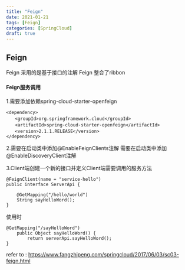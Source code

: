 ```yaml
---
title: "Feign"
date: 2021-01-21
tags: [Feign]
categories: [SpringCloud]
draft: true
---
```

## Feign
Feign 采用的是基于接口的注解
Feign 整合了ribbon


#### Feign服务调用
1.需要添加依赖spring-cloud-starter-openfeign
```
<dependency>
　　<groupId>org.springframework.cloud</groupId>
　　<artifactId>spring-cloud-starter-openfeign</artifactId>
　　<version>2.1.1.RELEASE</version>
</dependency>
```
2.需要在启动类中添加@EnableFeignClients注解
需要在启动类中添加@EnableDiscoveryClient注解

3.Client端创建一个新的接口并定义Client端需要调用的服务方法
```
@FeignClient(name = "service-hello")
public interface ServerApi {

    @GetMapping("/hello/world")
    String sayHelloWord();
}

```
使用时
```
@GetMapping("/sayHelloWord")
    public Object sayHelloWord() {
        return serverApi.sayHelloWord();
}
```


refer to : https://www.fangzhipeng.com/springcloud/2017/06/03/sc03-feign.html

